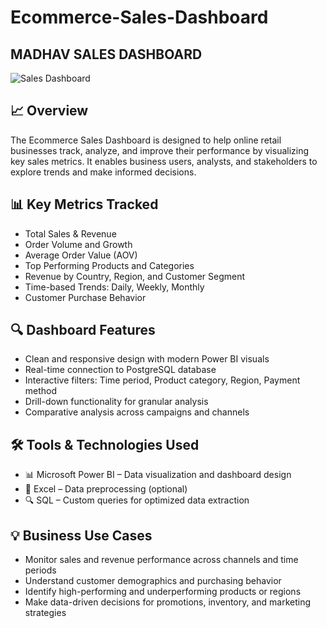 # Ecommerce-Sales-Dashboard

## MADHAV SALES DASHBOARD

![Sales Dashboard](https://github.com/user-attachments/assets/249867f2-babb-4568-8117-dd9631b57d5a)


## 📈 Overview

The Ecommerce Sales Dashboard is designed to help online retail businesses track, analyze, and improve their performance by visualizing key sales metrics. It enables business users, analysts, and stakeholders to explore trends and make informed decisions.

## 📊 Key Metrics Tracked

- Total Sales & Revenue
- Order Volume and Growth
- Average Order Value (AOV)
- Top Performing Products and Categories
- Revenue by Country, Region, and Customer Segment
- Time-based Trends: Daily, Weekly, Monthly
- Customer Purchase Behavior

## 🔍 Dashboard Features

- Clean and responsive design with modern Power BI visuals  
- Real-time connection to PostgreSQL database  
- Interactive filters: Time period, Product category, Region, Payment method  
- Drill-down functionality for granular analysis  
- Comparative analysis across campaigns and channels

## 🛠️ Tools & Technologies Used

- 📊 Microsoft Power BI – Data visualization and dashboard design  
- 📄 Excel – Data preprocessing (optional)  
- 🔍 SQL – Custom queries for optimized data extraction  

## 💡 Business Use Cases

- Monitor sales and revenue performance across channels and time periods  
- Understand customer demographics and purchasing behavior  
- Identify high-performing and underperforming products or regions  
- Make data-driven decisions for promotions, inventory, and marketing strategies

